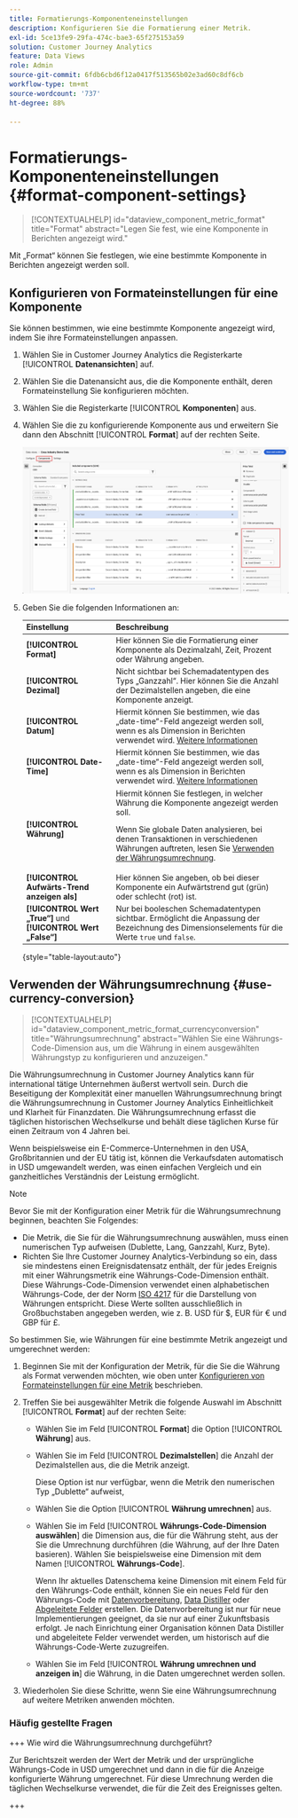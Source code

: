 ```yaml
---
title: Formatierungs-Komponenteneinstellungen
description: Konfigurieren Sie die Formatierung einer Metrik.
exl-id: 5ce13fe9-29fa-474c-bae3-65f275153a59
solution: Customer Journey Analytics
feature: Data Views
role: Admin
source-git-commit: 6fdb6cbd6f12a0417f513565b02e3ad60c8df6cb
workflow-type: tm+mt
source-wordcount: '737'
ht-degree: 88%

---
```


# Formatierungs-Komponenteneinstellungen {#format-component-settings}

<!-- markdownlint-disable MD034 -->

>[!CONTEXTUALHELP]
>id="dataview_component_metric_format"
>title="Format"
>abstract="Legen Sie fest, wie eine Komponente in Berichten angezeigt wird."

<!-- markdownlint-enable MD034 -->


Mit „Format“ können Sie festlegen, wie eine bestimmte Komponente in Berichten angezeigt werden soll.

## Konfigurieren von Formateinstellungen für eine Komponente

Sie können bestimmen, wie eine bestimmte Komponente angezeigt wird, indem Sie ihre Formateinstellungen anpassen.

1. Wählen Sie in Customer Journey Analytics die Registerkarte [!UICONTROL **Datenansichten**] auf.

1. Wählen Sie die Datenansicht aus, die die Komponente enthält, deren Formateinstellung Sie konfigurieren möchten.

1. Wählen Sie die Registerkarte [!UICONTROL **Komponenten**] aus.

1. Wählen Sie die zu konfigurierende Komponente aus und erweitern Sie dann den Abschnitt [!UICONTROL **Format**] auf der rechten Seite.

   ![Formateinstellungen](../assets/format-settings.png)

1. Geben Sie die folgenden Informationen an:

   | Einstellung | Beschreibung |
   | --- | --- |
   | **[!UICONTROL Format]** | Hier können Sie die Formatierung einer Komponente als Dezimalzahl, Zeit, Prozent oder Währung angeben. |
   | **[!UICONTROL Dezimal]** | Nicht sichtbar bei Schemadatentypen des Typs „Ganzzahl“. Hier können Sie die Anzahl der Dezimalstellen angeben, die eine Komponente anzeigt. |
   | **[!UICONTROL Datum]** | Hiermit können Sie bestimmen, wie das „date-time“-Feld angezeigt werden soll, wenn es als Dimension in Berichten verwendet wird. [Weitere Informationen](../../use-cases/data-views/data-views-usecases.md#date-and-date-time-use-cases) |
   | **[!UICONTROL Date-Time]** | Hiermit können Sie bestimmen, wie das „date-time“-Feld angezeigt werden soll, wenn es als Dimension in Berichten verwendet wird. [Weitere Informationen](../../use-cases/data-views/data-views-usecases.md#date-and-date-time-use-cases) |
   | **[!UICONTROL Währung]** | Hiermit können Sie festlegen, in welcher Währung die Komponente angezeigt werden soll. <p>Wenn Sie globale Daten analysieren, bei denen Transaktionen in verschiedenen Währungen auftreten, lesen Sie [Verwenden der Währungsumrechnung](#use-currency-conversion).</p> |
   | **[!UICONTROL Aufwärts-Trend anzeigen als]** | Hier können Sie angeben, ob bei dieser Komponente ein Aufwärtstrend gut (grün) oder schlecht (rot) ist. |
   | **[!UICONTROL Wert „True“]** und **[!UICONTROL Wert „False“]** | Nur bei booleschen Schemadatentypen sichtbar. Ermöglicht die Anpassung der Bezeichnung des Dimensionselements für die Werte `true` und `false`. |

   {style="table-layout:auto"}

## Verwenden der Währungsumrechnung {#use-currency-conversion}

<!-- markdownlint-disable MD034 -->

>[!CONTEXTUALHELP]
>id="dataview_component_metric_format_currencyconversion"
>title="Währungsumrechnung"
>abstract="Wählen Sie eine Währungs-Code-Dimension aus, um die Währung in einem ausgewählten Währungstyp zu konfigurieren und anzuzeigen."

<!-- markdownlint-enable MD034 -->

Die Währungsumrechnung in Customer Journey Analytics kann für international tätige Unternehmen äußerst wertvoll sein. Durch die Beseitigung der Komplexität einer manuellen Währungsumrechnung bringt die Währungsumrechnung in Customer Journey Analytics Einheitlichkeit und Klarheit für Finanzdaten. Die Währungsumrechnung erfasst die täglichen historischen Wechselkurse und behält diese täglichen Kurse für einen Zeitraum von 4 Jahren bei.

Wenn beispielsweise ein E-Commerce-Unternehmen in den USA, Großbritannien und der EU tätig ist, können die Verkaufsdaten automatisch in USD umgewandelt werden, was einen einfachen Vergleich und ein ganzheitliches Verständnis der Leistung ermöglicht.

>[!NOTE]
>
>Bevor Sie mit der Konfiguration einer Metrik für die Währungsumrechnung beginnen, beachten Sie Folgendes:
>
>* Die Metrik, die Sie für die Währungsumrechnung auswählen, muss einen numerischen Typ aufweisen (Dublette, Lang, Ganzzahl, Kurz, Byte).
>* Richten Sie Ihre Customer Journey Analytics-Verbindung so ein, dass sie mindestens einen Ereignisdatensatz enthält, der für jedes Ereignis mit einer Währungsmetrik eine Währungs-Code-Dimension enthält. Diese Währungs-Code-Dimension verwendet einen alphabetischen Währungs-Code, der der Norm [ISO 4217](https://www.iso.org/iso-4217-currency-codes.html) für die Darstellung von Währungen entspricht. Diese Werte sollten ausschließlich in Großbuchstaben angegeben werden, wie z. B. USD für $, EUR für € und GBP für £.

So bestimmen Sie, wie Währungen für eine bestimmte Metrik angezeigt und umgerechnet werden:

1. Beginnen Sie mit der Konfiguration der Metrik, für die Sie die Währung als Format verwenden möchten, wie oben unter [Konfigurieren von Formateinstellungen für eine Metrik](#configure-format-settings-for-a-metric) beschrieben.

1. Treffen Sie bei ausgewählter Metrik die folgende Auswahl im Abschnitt [!UICONTROL **Format**] auf der rechten Seite:

   * Wählen Sie im Feld [!UICONTROL **Format**] die Option [!UICONTROL **Währung**] aus.

   * Wählen Sie im Feld [!UICONTROL **Dezimalstellen**] die Anzahl der Dezimalstellen aus, die die Metrik anzeigt.

     Diese Option ist nur verfügbar, wenn die Metrik den numerischen Typ „Dublette“ aufweist,

   * Wählen Sie die Option [!UICONTROL **Währung umrechnen**] aus.

   * Wählen Sie im Feld [!UICONTROL **Währungs-Code-Dimension auswählen**] die Dimension aus, die für die Währung steht, aus der Sie die Umrechnung durchführen (die Währung, auf der Ihre Daten basieren). Wählen Sie beispielsweise eine Dimension mit dem Namen [!UICONTROL **Währungs-Code**].

     Wenn Ihr aktuelles Datenschema keine Dimension mit einem Feld für den Währungs-Code enthält, können Sie ein neues Feld für den Währungs-Code mit [Datenvorbereitung](https://experienceleague.adobe.com/de/docs/experience-platform/data-prep/home), [Data Distiller](https://experienceleague.adobe.com/de/docs/experience-platform/query/data-distiller/overview) oder [Abgeleitete Felder](/help/data-views/derived-fields/derived-fields.md) erstellen. Die Datenvorbereitung ist nur für neue Implementierungen geeignet, da sie nur auf einer Zukunftsbasis erfolgt. Je nach Einrichtung einer Organisation können Data Distiller und abgeleitete Felder verwendet werden, um historisch auf die Währungs-Code-Werte zuzugreifen.

   * Wählen Sie im Feld [!UICONTROL **Währung umrechnen und anzeigen in**] die Währung, in die Daten umgerechnet werden sollen.

1. Wiederholen Sie diese Schritte, wenn Sie eine Währungsumrechnung auf weitere Metriken anwenden möchten.



### Häufig gestellte Fragen

+++ Wie wird die Währungsumrechnung durchgeführt?

Zur Berichtszeit werden der Wert der Metrik und der ursprüngliche Währungs-Code in USD umgerechnet und dann in die für die Anzeige konfigurierte Währung umgerechnet. Für diese Umrechnung werden die täglichen Wechselkurse verwendet, die für die Zeit des Ereignisses gelten.

+++

